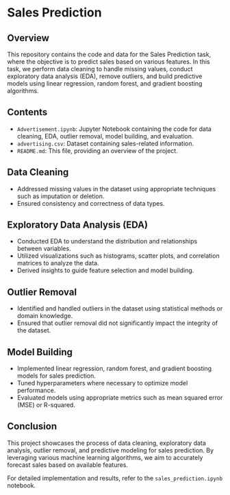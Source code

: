 # Sales Prediction 

## Overview
This repository contains the code and data for the Sales Prediction task, where the objective is to predict sales based on various features. In this task, we perform data cleaning to handle missing values, conduct exploratory data analysis (EDA), remove outliers, and build predictive models using linear regression, random forest, and gradient boosting algorithms.

## Contents
- `Advertisement.ipynb`: Jupyter Notebook containing the code for data cleaning, EDA, outlier removal, model building, and evaluation.
- `advertising.csv`: Dataset containing sales-related information.
- `README.md`: This file, providing an overview of the project.

## Data Cleaning
- Addressed missing values in the dataset using appropriate techniques such as imputation or deletion.
- Ensured consistency and correctness of data types.

## Exploratory Data Analysis (EDA)
- Conducted EDA to understand the distribution and relationships between variables.
- Utilized visualizations such as histograms, scatter plots, and correlation matrices to analyze the data.
- Derived insights to guide feature selection and model building.

## Outlier Removal
- Identified and handled outliers in the dataset using statistical methods or domain knowledge.
- Ensured that outlier removal did not significantly impact the integrity of the dataset.

## Model Building
- Implemented linear regression, random forest, and gradient boosting models for sales prediction.
- Tuned hyperparameters where necessary to optimize model performance.
- Evaluated models using appropriate metrics such as mean squared error (MSE) or R-squared.

## Conclusion
This project showcases the process of data cleaning, exploratory data analysis, outlier removal, and predictive modeling for sales prediction. By leveraging various machine learning algorithms, we aim to accurately forecast sales based on available features.

For detailed implementation and results, refer to the `sales_prediction.ipynb` notebook.

